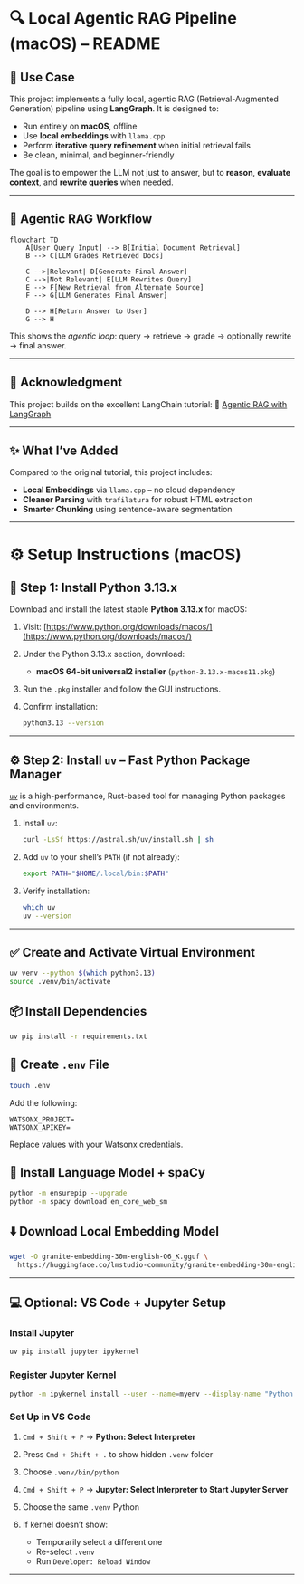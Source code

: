 # 🔍 Local Agentic RAG Pipeline (macOS) – README

## 🎯 Use Case

This project implements a fully local, agentic RAG (Retrieval-Augmented Generation) pipeline using **LangGraph**. It is designed to:

* Run entirely on **macOS**, offline
* Use **local embeddings** with `llama.cpp`
* Perform **iterative query refinement** when initial retrieval fails
* Be clean, minimal, and beginner-friendly

The goal is to empower the LLM not just to answer, but to **reason**, **evaluate context**, and **rewrite queries** when needed.

---

## 🔁 Agentic RAG Workflow

```mermaid
flowchart TD
    A[User Query Input] --> B[Initial Document Retrieval]
    B --> C[LLM Grades Retrieved Docs]

    C -->|Relevant| D[Generate Final Answer]
    C -->|Not Relevant| E[LLM Rewrites Query]
    E --> F[New Retrieval from Alternate Source]
    F --> G[LLM Generates Final Answer]

    D --> H[Return Answer to User]
    G --> H
```

This shows the *agentic loop*: query → retrieve → grade → optionally rewrite → final answer.

---

## 🙏 Acknowledgment

This project builds on the excellent LangChain tutorial:
🔗 [Agentic RAG with LangGraph](https://langchain-ai.github.io/langgraph/tutorials/rag/langgraph_agentic_rag/)

---

## ✨ What I’ve Added

Compared to the original tutorial, this project includes:

* **Local Embeddings** via `llama.cpp` – no cloud dependency
* **Cleaner Parsing** with `trafilatura` for robust HTML extraction
* **Smarter Chunking** using sentence-aware segmentation

---

# ⚙️ Setup Instructions (macOS)

## 🐍 Step 1: Install Python 3.13.x

Download and install the latest stable **Python 3.13.x** for macOS:

1. Visit: [https://www.python.org/downloads/macos/](https://www.python.org/downloads/macos/)
2. Under the Python 3.13.x section, download:

   * **macOS 64-bit universal2 installer** (`python-3.13.x-macos11.pkg`)
3. Run the `.pkg` installer and follow the GUI instructions.
4. Confirm installation:

   ```bash
   python3.13 --version
   ```

---

## ⚙️ Step 2: Install `uv` – Fast Python Package Manager

[`uv`](https://github.com/astral-sh/uv) is a high-performance, Rust-based tool for managing Python packages and environments.

1. Install `uv`:

   ```bash
   curl -LsSf https://astral.sh/uv/install.sh | sh
   ```
2. Add `uv` to your shell’s `PATH` (if not already):

   ```bash
   export PATH="$HOME/.local/bin:$PATH"
   ```
3. Verify installation:

   ```bash
   which uv
   uv --version
   ```

---

## ✅ Create and Activate Virtual Environment

```bash
uv venv --python $(which python3.13)
source .venv/bin/activate
```

## 📦 Install Dependencies

```bash
uv pip install -r requirements.txt
```

## 🔐 Create `.env` File

```bash
touch .env
```

Add the following:

```
WATSONX_PROJECT=
WATSONX_APIKEY=
```

Replace values with your Watsonx credentials.

## 🧠 Install Language Model + spaCy

```bash
python -m ensurepip --upgrade
python -m spacy download en_core_web_sm
```

## ⬇️ Download Local Embedding Model

```bash
wget -O granite-embedding-30m-english-Q6_K.gguf \
  https://huggingface.co/lmstudio-community/granite-embedding-30m-english-GGUF/resolve/main/granite-embedding-30m-english-Q6_K.gguf
```

---

## 💻 Optional: VS Code + Jupyter Setup

### Install Jupyter

```bash
uv pip install jupyter ipykernel
```

### Register Jupyter Kernel

```bash
python -m ipykernel install --user --name=myenv --display-name "Python (.venv)"
```

### Set Up in VS Code

1. `Cmd + Shift + P` → **Python: Select Interpreter**
2. Press `Cmd + Shift + .` to show hidden `.venv` folder
3. Choose `.venv/bin/python`
4. `Cmd + Shift + P` → **Jupyter: Select Interpreter to Start Jupyter Server**
5. Choose the same `.venv` Python
6. If kernel doesn’t show:

   * Temporarily select a different one
   * Re-select `.venv`
   * Run `Developer: Reload Window`

---
